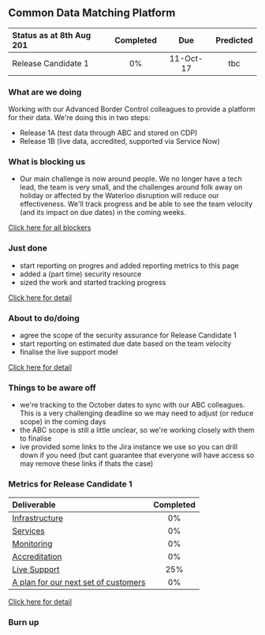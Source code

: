 ## Common Data Matching Platform

| Status as at 8th Aug 201  | Completed  | Due | Predicted|
|:-----| :-----:|:-----:|:-----:|
|Release Candidate 1  | 0% |11-Oct-17 | tbc |

### What are we doing
Working with our Advanced Border Control colleagues to provide a platform for their data.  We're doing this in two steps:
- Release 1A (test data through ABC and stored on CDP)
- Release 1B	(live data, accredited, supported via Service Now)

### What is blocking us
- Our main challenge is now around people. We no longer have a tech lead, the team is very small, and the challenges around folk away on holiday or affected by the Waterloo disruption will reduce our effectiveness. We'll track progress and be able to see the team velocity (and its impact on due dates) in the coming weeks.

[Click here for all blockers](https://jira.digital.homeoffice.gov.uk/secure/Dashboard.jspa?selectPageId=13109)

### Just done
- start reporting on progres and added reporting metrics to this page
- added a (part time) security resource
- sized the work and started tracking progress

[Click here for detail](https://jira.digital.homeoffice.gov.uk/secure/Dashboard.jspa)

### About to do/doing

- agree the scope of the security assurance for Release Candidate 1
- start reporting on estimated due date based on the team velocity
- finalise the live support model

[Click here for detail](https://jira.digital.homeoffice.gov.uk/secure/Dashboard.jspa?selectPageId=13111)

### Things to be aware off

- we're tracking to the October dates to sync with our ABC colleagues. This is a very challenging deadline so we may need to adjust (or reduce scope) in the coming days
- the ABC scope is still a little unclear, so we're working closely with them to finalise
- ive provided some links to the Jira instance we use so you can drill down if you need (but cant guarantee that everyone will have access so may remove these links if thats the case)

### Metrics for Release Candidate 1

| Deliverable | Completed  |
|:-------------| :-----:|
| [Infrastructure](https://jira.digital.homeoffice.gov.uk/browse/CDMP-83) | 0% |
| [Services](https://jira.digital.homeoffice.gov.uk/browse/CDMP-85)| 0% |
| [Monitoring](https://jira.digital.homeoffice.gov.uk/browse/CDMP-87) | 0% |
| [Accreditation](https://jira.digital.homeoffice.gov.uk/browse/CDMP-88)| 0% |
| [Live Support](https://jira.digital.homeoffice.gov.uk/browse/CDMP-19) | 25% |
| [A plan for our next set of customers](https://jira.digital.homeoffice.gov.uk/browse/CDMP-80)| 0% |


[Click here for detail](https://jira.digital.homeoffice.gov.uk/secure/Dashboard.jspa?selectPageId=13107)

### Burn up

<div id="chart"></div>
<script>

var chart = c3.generate
(
{
data: {
columns: [
['done', 0.3, 0, 0, 0, 0, 0],
['to do', 51.8, 0, 0, 0, 0, 0],
['required', 9, 17, 26, 35, 43, 52],
],

type: 'bar',
types: {
required: 'spline',
},
groups: [ 
['to do','done'] ] 
}

});

</script>

<div id="chart"></div>
<script>
var chart2 = c3.generate({
data: {
columns: [
['sample', 30, 200, 100, 400, 150, 250],
['sample2', 130, 300, 200, 500, 250, 350]
],

axes: {
sample2: 'y2'
}
},
axis: {
x: {
label: 'X Label'
},
y: {
label: 'Y Label'
},
y2: {
show: true,
label: 'Y2 Label'
}
}
});
</script>
